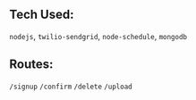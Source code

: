 ## Tech Used:

`nodejs`, `twilio-sendgrid`, `node-schedule`, `mongodb`

## Routes:

`/signup`
`/confirm`
`/delete`
`/upload`
